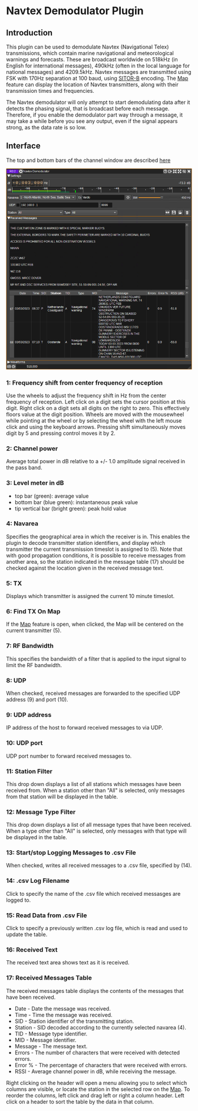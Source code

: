 <h1>Navtex Demodulator Plugin</h1>

<h2>Introduction</h2>

This plugin can be used to demodulate Navtex (Navigational Telex) transmissions, which contain marine navigational and meteorological warnings and forecasts.
These are broadcast worldwide on 518kHz (in English for international messages), 490kHz (often in the local language for national messages) and 4209.5kHz.
Navtex messages are transmitted using FSK with 170Hz separation at 100 baud, using [SITOR-B](https://www.itu.int/dms_pubrec/itu-r/rec/m/R-REC-M.625-4-201203-I!!PDF-E.pdf]) encoding.
The [Map](../../feature/map/readme.md) feature can display the location of Navtex transmitters, along with their transmission times and frequencies.

The Navtex demodulator will only attempt to start demodulating data after it detects the phasing signal, that is broadcast before each message.
Therefore, if you enable the demodulator part way through a message, it may take a while before you see any output, even if the signal appears strong,
as the data rate is so low.

<h2>Interface</h2>

The top and bottom bars of the channel window are described [here](../../../sdrgui/channel/readme.md)

![Navtex Demodulator plugin GUI](../../../doc/img/NavtexDemod_plugin.png)

<h3>1: Frequency shift from center frequency of reception</h3>

Use the wheels to adjust the frequency shift in Hz from the center frequency of reception. Left click on a digit sets the cursor position at this digit. Right click on a digit sets all digits on the right to zero. This effectively floors value at the digit position. Wheels are moved with the mousewheel while pointing at the wheel or by selecting the wheel with the left mouse click and using the keyboard arrows. Pressing shift simultaneously moves digit by 5 and pressing control moves it by 2.

<h3>2: Channel power</h3>

Average total power in dB relative to a +/- 1.0 amplitude signal received in the pass band.

<h3>3: Level meter in dB</h3>

  - top bar (green): average value
  - bottom bar (blue green): instantaneous peak value
  - tip vertical bar (bright green): peak hold value

<h3>4: Navarea</h3>

Specifies the geographical area in which the receiver is in. This enables the plugin to decode transmitter station identifiers, and display which transmitter the current transmission timeslot is assigned to (5).
Note that with good propagation conditions, it is possible to receive messages from another area, so the station indicated in the message table (17) should be checked against the location given in the received message text.

<h3>5: TX</h3>

Displays which transmitter is assigned the current 10 minute timeslot.

<h3>6: Find TX On Map</h3>

If the [Map](../../feature/map/readme.md) feature is open, when clicked, the Map will be centered on the current transmitter (5).

<h3>7: RF Bandwidth</h3>

This specifies the bandwidth of a filter that is applied to the input signal to limit the RF bandwidth.

<h3>8: UDP</h3>

When checked, received messages are forwarded to the specified UDP address (9) and port (10).

<h3>9: UDP address</h3>

IP address of the host to forward received messages to via UDP.

<h3>10: UDP port</h3>

UDP port number to forward received messages to.

<h3>11: Station Filter</h3>

This drop down displays a list of all stations which messages have been received from. When a station other than "All" is selected, only messages from that station will be displayed in the table.

<h3>12: Message Type Filter</h3>

This drop down displays a list of all message types that have been received. When a type other than "All" is selected, only messages with that type will be displayed in the table.

<h3>13: Start/stop Logging Messages to .csv File</h3>

When checked, writes all received messages to a .csv file, specified by (14).

<h3>14: .csv Log Filename</h3>

Click to specify the name of the .csv file which received messasges are logged to.

<h3>15: Read Data from .csv File</h3>

Click to specify a previously written .csv log file, which is read and used to update the table.

<h3>16: Received Text</h3>

The received text area shows text as it is received.

<h3>17: Received Messages Table</h3>

The received messages table displays the contents of the messages that have been received.

* Date - Date the message was received.
* Time - Time the message was received.
* SID - Station identifier of the transmitting station.
* Station - SID decoded according to the currently selected navarea (4).
* TID - Message type identifier.
* MID - Message identifier.
* Message - The message text.
* Errors - The number of characters that were received with detected errors.
* Error % - The percentage of characters that were received with errors.
* RSSI - Average channel power in dB, while receiving the message.

Right clicking on the header will open a menu allowing you to select which columns are visible, or locate the station in the selected row on the [Map](../../feature/map/readme.md).
To reorder the columns, left click and drag left or right a column header.
Left click on a header to sort the table by the data in that column.

